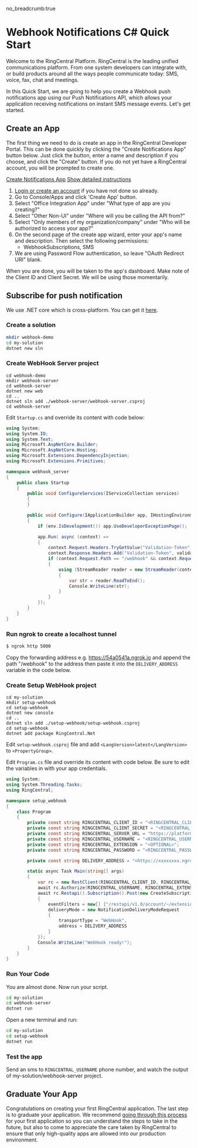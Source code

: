 no_breadcrumb:true

# Webhook Notifications C# Quick Start

Welcome to the RingCentral Platform. RingCentral is the leading unified communications platform. From one system developers can integrate with, or build products around all the ways people communicate today: SMS, voice, fax, chat and meetings.

In this Quick Start, we are going to help you create a Webhook push notifications app using our Push Notifications API, which allows your application receiving notifications on instant SMS message events. Let's get started.

## Create an App

The first thing we need to do is create an app in the RingCentral Developer Portal. This can be done quickly by clicking the "Create Notifications App" button below. Just click the button, enter a name and description if you choose, and click the "Create" button. If you do not yet have a RingCentral account, you will be prompted to create one.

<a target="_new" href="https://developer.ringcentral.com/new-app?name=Webhook+Notifications+Quick+Start+App&desc=A+simple+app+to+demo+creating+an+SMS+Notification+RingCentral&public=false&type=ServerOther&carriers=7710,7310,3420&permissions=SubscriptionWebhook,SMS&redirectUri=&utm_source=devguide&utm_medium=button&utm_campaign=quickstart" class="btn btn-primary">Create Notifications App</a>
<a class="btn-link btn-collapse" data-toggle="collapse" href="#create-app-instructions" role="button" aria-expanded="false" aria-controls="create-app-instructions">Show detailed instructions</a>

<div class="collapse" id="create-app-instructions">
<ol>
<li><a href="https://developer.ringcentral.com/login.html#/">Login or create an account</a> if you have not done so already.</li>
<li>Go to Console/Apps and click 'Create App' button.</li>
<li>Select "Office Integration App" under "What type of app are you creating?"</li>
<li>Select "Other Non-UI" under "Where will you be calling the API from?"
<li>Select "Only members of my organization/company" under "Who will be authorized to access your app?"
<li>On the second page of the create app wizard, enter your app's name and description. Then select the following permissions:
  <ul>
    <li>WebhookSubscriptions, SMS</li>
  </ul>
  </li>
<li>We are using Password Flow authentication, so leave "OAuth Redirect URI" blank.</li>
</ol>
</div>

When you are done, you will be taken to the app's dashboard. Make note of the Client ID and Client Secret. We will be using those momentarily.

## Subscribe for push notification

We use .NET core which is cross-platform. You can get it [here](https://dotnet.microsoft.com/download).

### Create a solution

```bash
mkdir webhook-demo
cd my-solution
dotnet new sln
```

### Create WebHook Server project

```
cd webhook-demo
mkdir webhook-server
cd webhook-server
dotnet new web
cd ..
dotnet sln add ./webhook-server/webhook-server.csproj
cd webhook-server
```

Edit `Startup.cs` and override its content with code below:

```c#
using System;
using System.IO;
using System.Text;
using Microsoft.AspNetCore.Builder;
using Microsoft.AspNetCore.Hosting;
using Microsoft.Extensions.DependencyInjection;
using Microsoft.Extensions.Primitives;

namespace webhook_server
{
    public class Startup
    {
        public void ConfigureServices(IServiceCollection services)
        {
        }

        public void Configure(IApplicationBuilder app, IHostingEnvironment env)
        {
            if (env.IsDevelopment()) app.UseDeveloperExceptionPage();

            app.Run( async (context) =>
            {
                context.Request.Headers.TryGetValue("Validation-Token", out StringValues validationToken);
                context.Response.Headers.Add("Validation-Token", validationToken);
                if (context.Request.Path == "/webhook" && context.Request.Method == "POST")
                {
                    using (StreamReader reader = new StreamReader(context.Request.Body, Encoding.UTF8))
                    {
                        var str = reader.ReadToEnd();
                        Console.WriteLine(str);
                    }
                }
            });
        }
    }
}
```

### Run ngrok to create a localhost tunnel

```bash
$ ngrok http 5000
```

Copy the forwarding address e.g. https://54a0541a.ngrok.io and append the path "/webhook" to the address then paste it into the `DELIVERY_ADDRESS` variable in the code below.

### Create Setup WebHook project

```
cd my-solution
mkdir setup-webhook
cd setup-webhook
dotnet new console
cd ..
dotnet sln add ./setup-webhook/setup-webhook.csproj
cd setup-webhook
dotnet add package RingCentral.Net
```

Edit `setup-webhook.csproj` file and add `<LangVersion>latest</LangVersion>` to `<PropertyGroup>`.

Edit `Program.cs` file and override its content with code below. Be sure to edit the variables in <ALL CAPS> with your app credentials.


```c#
using System;
using System.Threading.Tasks;
using RingCentral;

namespace setup_webhook
{
    class Program
    {
        private const string RINGCENTRAL_CLIENT_ID = "<RINGCENTRAL_CLIENT_ID>";
        private const string RINGCENTRAL_CLIENT_SECRET = "<RINGCENTRAL_CLIENT_SECRET>";
        private const string RINGCENTRAL_SERVER_URL = "https://platform.devtest.ringcentral.com";
        private const string RINGCENTRAL_USERNAME = "<RINGCENTRAL_USERNAME>";
        private const string RINGCENTRAL_EXTENSION = "<OPTIONAL>";
        private const string RINGCENTRAL_PASSWORD = "<RINGCENTRAL_PASSWORD>";

        private const string DELIVERY_ADDRESS = "<https://xxxxxxxx.ngrok.io/webhook>"";

        static async Task Main(string[] args)
        {
            var rc = new RestClient(RINGCENTRAL_CLIENT_ID, RINGCENTRAL_CLIENT_SECRET, RINGCENTRAL_SERVER_URL);
            await rc.Authorize(RINGCENTRAL_USERNAME, RINGCENTRAL_EXTENSION, RINGCENTRAL_PASSWORD);
            await rc.Restapi().Subscription().Post(new CreateSubscriptionRequest
            {
                eventFilters = new[] {"/restapi/v1.0/account/~/extension/~/message-store/instant?type=SMS"},
                deliveryMode = new NotificationDeliveryModeRequest
                {
                    transportType = "WebHook",
                    address = DELIVERY_ADDRESS
                }
            });
            Console.WriteLine("WebHook ready!");
        }
    }
}
```

### Run Your Code

You are almost done. Now run your script.

```bash
cd my-solution
cd webhook-server
dotnet run
```

Open a new terminal and run:

```bash
cd my-solution
cd setup-webhook
dotnet run
```


### Test the app

Send an sms to `RINGCENTRAL_USERNAME` phone number, and watch the output of my-solution/webhook-server project.

## Graduate Your App

Congratulations on creating your first RingCentral application. The last step is to graduate your application. We recommend [going through this process](../../../../basics/production) for your first application so you can understand the steps to take in the future, but also to come to appreciate the care taken by RingCentral to ensure that only high-quality apps are allowed into our production environment.
